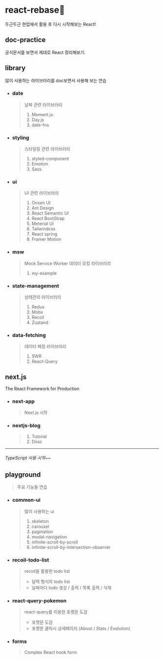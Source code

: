 # react-rebase🐢

두근두근 현업에서 활용 후 다시 시작해보는 React!

## doc-practice

공식문서를 보면서 제대로 React 정리해보기.

## library

많이 사용하는 라이브러리를 doc보면서 사용해 보는 연습

- ### date

  > 날짜 관련 라이브러리
  >
  > 1. Moment.js
  > 2. Day.js
  > 3. date-fns

- ### styling

  > 스타일링 관련 라이브러리
  >
  > 1. styled-component
  > 2. Emotion
  > 3. Sass

- ### ui

  > UI 관련 라이브러리
  >
  > 1. Onsen UI
  > 2. Ant Design
  > 3. React Semantic UI
  > 4. React BootStrap
  > 5. Meterial UI
  > 6. Tailwindcss
  > 7. React spring
  > 8. Framer Motion

- ### msw

  > Mock Service Worker
  > 데이터 모킹 라이브러리
  >
  > 1. my-example

- ### state-management

  > 상태관리 라이브러리
  >
  > 1. Redux
  > 2. Mobx
  > 3. Recoil
  > 4. Zustand

- ### data-fetching

  > 데이터 페칭 라이브러리
  >
  > 1. SWR
  > 2. React-Query

## next.js

The React Framework for Production

- ### next-app

  > Next.js 시작

- ### nextjs-blog

  > 1. Tutorial
  > 2. Dosc

---

###### TypeScript 사용 시작~~

## playground

> 주요 기능들 연습

- ### common-ui

  > 많이 사용하는 ui
  >
  > 1. skeleton
  > 2. carousel
  > 3. pagination
  > 4. modal-navigation
  > 5. infinite-scroll-by-scroll
  > 6. infinite-scroll-by-intersection-observer

- ### recoil-todo-list

  > recoil을 활용한 todo list
  >
  > - 달력 형식의 todo list
  > - 날짜마다 todo 생성 / 출력 / 목록 출력 / 삭제

- ### react-query-pokemon

  > react-query를 이용한 포켓몬 도감
  >
  > - 포켓몬 도감
  > - 포켓몬 클릭시 상세페이지 (About / Stats / Evolution)

- ### forms

  > Complex React hook form

